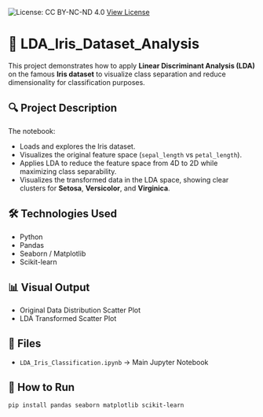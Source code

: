 ![License: CC BY-NC-ND 4.0](https://img.shields.io/badge/License-CC%20BY--NC--ND%204.0-lightgrey.svg)
[View License](http://creativecommons.org/licenses/by-nc-nd/4.0/)

# 🌸 LDA_Iris_Dataset_Analysis
This project demonstrates how to apply **Linear Discriminant Analysis (LDA)** on the famous **Iris dataset** to visualize class separation and reduce dimensionality for classification purposes.

## 🔍 Project Description

The notebook:
- Loads and explores the Iris dataset.
- Visualizes the original feature space (`sepal_length` vs `petal_length`).
- Applies LDA to reduce the feature space from 4D to 2D while maximizing class separability.
- Visualizes the transformed data in the LDA space, showing clear clusters for **Setosa**, **Versicolor**, and **Virginica**.

## 🛠 Technologies Used

- Python
- Pandas
- Seaborn / Matplotlib
- Scikit-learn

## 📊 Visual Output

- Original Data Distribution Scatter Plot
- LDA Transformed Scatter Plot

## 📁 Files

- `LDA_Iris_Classification.ipynb` → Main Jupyter Notebook

## 🚀 How to Run

```bash
pip install pandas seaborn matplotlib scikit-learn
